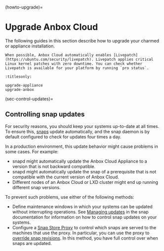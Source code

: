 (howto-upgrade)=
# Upgrade Anbox Cloud

The following guides in this section describe how to upgrade your charmed or appliance installation.

```{note}
When possible, Anbox Cloud automatically enables [Livepatch](https://ubuntu.com/security/livepatch). Livepatch applies critical Linux kernel patches with zero downtime. You can check whether Livepatch is available for your platform by running `pro status`.
```

```{toctree}
:titlesonly:

upgrade-appliance
upgrade-anbox
```

(sec-control-updates)=
## Controlling snap updates

For security reasons, you should keep your systems up-to-date at all times. To ensure this, [snaps](https://snapcraft.io/about) update automatically, and the snap daemon is by default configured to check for updates four times a day.

In a production environment, this update behavior might cause problems in some cases. For example:

- snapd might automatically update the Anbox Cloud Appliance to a version that is not backward compatible.
- snapd might automatically update the snap of a prerequisite that is not compatible with the current version of Anbox Cloud.
- Different nodes of an Anbox Cloud or LXD cluster might end up running different snap versions.

To prevent such problems, use either of the following methods:
* Define maintenance windows in which your systems can be updated without interrupting operations. See [Managing updates](https://snapcraft.io/docs/managing-updates) in the snap documentation for information on how to control snap updates on your systems.
* Configure a [Snap Store Proxy](https://docs.ubuntu.com/snap-store-proxy/) to control which snaps are served to the machines that use the proxy. In particular, you can use the proxy to [override snap revisions](https://docs.ubuntu.com/snap-store-proxy/en/overrides). In this method, you have full control over when snaps are updated.
